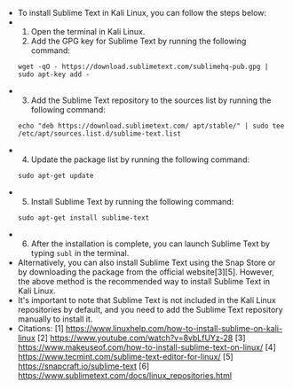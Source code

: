 - To install Sublime Text in Kali Linux, you can follow the steps below:
- 1. Open the terminal in Kali Linux.
  2. Add the GPG key for Sublime Text by running the following command:
  ```
  wget -qO - https://download.sublimetext.com/sublimehq-pub.gpg | sudo apt-key add -
  ```
- 3. Add the Sublime Text repository to the sources list by running the following command:
  ```
  echo "deb https://download.sublimetext.com/ apt/stable/" | sudo tee /etc/apt/sources.list.d/sublime-text.list
  ```
- 4. Update the package list by running the following command:
  ```
  sudo apt-get update
  ```
- 5. Install Sublime Text by running the following command:
  ```
  sudo apt-get install sublime-text
  ```
- 6. After the installation is complete, you can launch Sublime Text by typing `subl` in the terminal.
- Alternatively, you can also install Sublime Text using the Snap Store or by downloading the package from the official website[3][5]. However, the above method is the recommended way to install Sublime Text in Kali Linux.
- It's important to note that Sublime Text is not included in the Kali Linux repositories by default, and you need to add the Sublime Text repository manually to install it.
- Citations:
  [1] https://www.linuxhelp.com/how-to-install-sublime-on-kali-linux
  [2] https://www.youtube.com/watch?v=8vbLfUYz-28
  [3] https://www.makeuseof.com/how-to-install-sublime-text-on-linux/
  [4] https://www.tecmint.com/sublime-text-editor-for-linux/
  [5] https://snapcraft.io/sublime-text
  [6] https://www.sublimetext.com/docs/linux_repositories.html